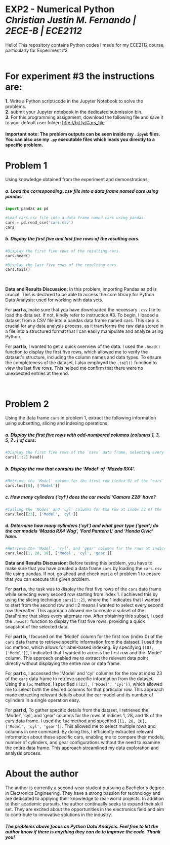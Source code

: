 # EXP2 - Numerical Python <br/> *Christian Justin M. Fernando | 2ECE-B | ECE2112*
Hello! This repository contains Python codes I made for my ECE2112 course, particularly for Experiment #3. <br/><br/> 
# For experiment #3 the **instructions** are:

**1.** Write a Python script/code in the Jupyter Notebook to solve the problems.<br/>
**2.** submit your Jupyter notebook in the dedicated submission bin.<br/>
**3.** For this programming assignment,  download the following file and save it to your default user folder: http://bit.ly/Cars_file<br/>

#### Important note: The problem outputs can be seen inside my `.ipynb` files. You can also use my `.py` executable files which leads you directly to a specific problem. 

# Problem 1 <br/>

Using knowledge obtained from the experiment and demonstrations: 

##### a. Load the corresponding .csv file into a data frame named cars using pandas 

```python
import pandas as pd

#Load cars.csv file into a data frame named cars using pandas.
cars = pd.read_csv('cars.csv')
cars
```

##### b. Display the first five and last five rows of the resulting cars. 

```python
#Display the first five rows of the resulting cars.
cars.head()

#Display the last five rows of the resulting cars.
cars.tail()
```
<br/>

**Data and Results Discussion:** In this problem, importing Pandas as pd is crucial. This is declared to be able to access the core library for Python Data Analysis; used for working with data sets.

For **part a**, make sure that you have downloaded the necessary `.csv` file to load the data set. If not, kindly refer to instruction #3. To begin, I loaded a dataset from a CSV file into a pandas data frame named cars. This step is crucial for any data analysis process, as it transforms the raw data stored in a file into a structured format that I can easily manipulate and analyze using Python. 

For **part b**, I wanted to get a quick overview of the data. I used the `.head()` function to display the first five rows, which allowed me to verify the dataset's structure, including the column names and data types. To ensure the completeness of the dataset, I also employed the `.tail()` function to view the last five rows. This helped me confirm that there were no unexpected entries at the end. 

<br/>

# Problem 2

Using the data frame `cars` in problem 1, extract the following information using subsetting, slicing and 
indexing operations.
<br/>

##### a. Display the first five rows with odd-numbered columns (columns 1, 3, 5, 7…) of cars. 
```python
#Display the first five rows of the `cars` data frame, selecting every second row starting from index 1.
cars[1::2].head()
```

##### b. Display the row that contains the ‘Model’ of ‘Mazda RX4’. 
```python
#Retrieve the 'Model' column for the first row (index 0) of the `cars` data frame.
cars.loc[[0], ['Model']]
```

##### c. How many cylinders (‘cyl’) does the car model ‘Camaro Z28’ have? 
```python
#Calling the 'Model' and 'cyl' columns for the row at index 23 of the `cars` data frame.
cars.loc[[23], ['Model', 'cyl']]
```

##### d. Determine how many cylinders (‘cyl’) and what gear type (‘gear’) do the car models ‘Mazda RX4 Wag’, ‘Ford Pantera L’ and ‘Honda Civic’ have. 
```python
#Retrieve the 'Model', 'cyl', and 'gear' columns for the rows at indices 1, 28, and 18 of the `cars` data frame.
cars.loc[[1, 28, 18], ['Model', 'cyl', 'gear']]
```

**Data and Results Discussion:** Before testing this problem, you have to make sure that you have created a data frame `cars` by loading the `cars.csv` file using pandas. If not, go ahead and check part a of problem 1 to ensure that you can execute this given problem.

For **part a**, the task was to display the first five rows of the `cars` data frame while selecting every second row starting from index 1. I achieved this by using the slicing technique `cars[1::2]`, where the 1 indicates that I wanted to start from the second row and ::2 means I wanted to select every second row thereafter. This approach allowed me to create a subset of the DataFrame that skips every alternate row. After obtaining this subset, I used the `.head()` function to display the first five rows, providing a quick snapshot of the selected data.

For **part b**, I focused on the 'Model' column for the first row (index 0) of the `cars` data frame to retrieve specific information from the dataset. I used the loc method, which allows for label-based indexing. By specifying `[[0], ['Model']]`, I indicated that I wanted to access the first row and the 'Model' column. This approach enabled me to extract the relevant data point directly without displaying the entire row or data frame. 

For **part c**, I accessed the 'Model' and 'cyl' columns for the row at index 23 of the `cars` data frame to retrieve specific information from the dataset. Using the `loc` method, I specified `[[23], ['Model', 'cyl']]`, which allowed me to select both the desired columns for that particular row. This approach made extracting relevant details about the car model and its number of cylinders in a single operation easy.

For **part d**, To gather specific details from the dataset, I retrieved the 'Model', 'cyl', and 'gear' columns for the rows at indices 1, 28, and 18 of the cars data frame. I used the `loc` method and specified `[[1, 28, 18], ['Model', 'cyl', 'gear']]`. This allowed me to select multiple rows and columns in one command. By doing this, I efficiently extracted relevant information about these specific cars, enabling me to compare their models, number of cylinders, and gear configurations without the need to examine the entire data frame. This approach streamlined my data exploration and analysis process.

# About the author

The author is currently a second-year student pursuing a Bachelor's degree in Electronics Engineering. They have a strong passion for technology and are dedicated to applying their knowledge to real-world projects. In addition to their academic pursuits, the author continually seeks to expand their skill set. They are excited about the opportunities in the electronics field and aim to contribute to innovative solutions in the industry.

##### The problems above focus on Python Data Analysis. Feel free to let the author know if there is anything they can do to improve the code. Thank you!









